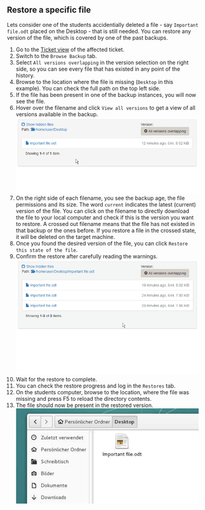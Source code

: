 ## Restore a specific file

Lets consider one of the students accidentially deleted a file - say `Important file.odt` placed on the Desktop - that is still needed. You can restore any version of the file, which is covered by one of the past backups.

1. Go to the [Ticket view](ticket-view.md) of the affected ticket.
2. Switch to the `Browse Backup` tab.
3. Select `All versions overlapping` in the version selection on the right side, so you can see every file that has existed in any point of the history.
4. Browse to the location where the file is missing (`Desktop` in this example). You can check the full path on the top left side.
5. If the file has been present in one of the backup instances, you will now see the file.
6. Hover over the filename and click `View all versions` to get a view of all versions available in the backup. ![Restore file 1](img/restore_file1.gif)
7. On the right side of each filename, you see the backup age, the file permissions and its size. The word `current` indicates the latest (current) version of the file. You can click on the filename to directly download the file to your local computer and check if this is the version you want to restore. A crossed out filename means that the file has not existed in that backup or the ones before. If you restore a file in the crossed state, it will be deleted on the target machine.
8. Once you found the desired version of the file, you can click `Restore this state of the file`.
9. Confirm the restore after carefully reading the warnings. ![Restore file 2](img/restore_file2.gif)
10. Wait for the restore to complete.
11. You can check the restore progress and log in the `Restores` tab.
12. On the students computer, browse to the location, where the file was missing and press F5 to reload the directory contents.
13. The file should now be present in the restored version. ![Restore file 3](img/restore_file3.png)
